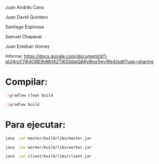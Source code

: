 Juan Andrés Cano

Juan David Quintero

Santiago Espinosa

Samuel Chapaval 

Juan Esteban Gomez

Informe: https://docs.google.com/document/d/1-qUi4ruY7jK4OBE9vMrt42TiK03dwQAKy8nq7my1Ke4/edit?usp=sharing

# Compilar: 
```bash
.\gradlew clean build
```

```bash
.\gradlew build
```

# Para ejecutar: 

```bash
java -jar master/build/libs/master.jar
```

```bash
java -jar worker/build/libs/worker.jar
```


```bash
java -jar client/build/libs/client.jar
```

